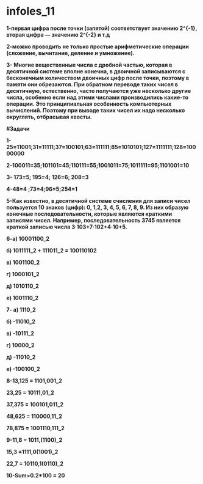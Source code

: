 # infoles_11
**1-первая цифра после точки (запятой) соответствует значению 2^{-1}, вторая цифра — значению 2^{-2} и т.д**


**2-можно проводить не только простые арифметические операции (сложение, вычитание, деление и умножение).**


**3- Многие вещественные числа с дробной частью, которая в десятичной системе вполне конечна, в двоичной записываются с бесконечным количеством двоичных цифр после точки, поэтому в памяти они обрезаются. При обратном переводе таких чисел в десятичную, естественно, часто получаются уже несколько другие числа, особенно если над этими числами производились какие-то операции. Это принципиальная особенность компьютерных вычислений. Поэтому при выводе таких чисел их надо несколько округлять, отбрасывая хвосты.**


  **#Задачи**
  
**1-25=11001;31=11111;37=100101;63=111111;85=1010101;127=1111111;128=10000000**


**2-100011=35;101101=45;110111=55;1001011=75;1011111=95;1101001=10**


**3- 173=5; 195=4; 126=6; 208=3**


**4-48=4 ;73=4;96=5;254=1**


**5-Как известно, в десятичной системе счисления для записи чисел пользуется 10 знаков (цифр): 0, 1,2, 3, 4, 5, 6, 7, 8, 9. Из них образую конечные последовательности, которые являются краткими записями чисел. Например, последовательность 3745 является краткой записью числа 3·103+7·102+4·10+5.**


**6-а) 10001100_2**

**б) 1011111_2 + 111011_2 = 100110102**
 
 **в) 1001100_2**
 
 **г) 1000101_2**
 
 **д) 1010110_2**
 
 **е) 1001110_2**


 


**7- а) 1110_2**

**б) -11010_2**

**в) -10111_2**

**г) 10000_2**

**д) -11010_2**

**е) -100100_2**


**8-13,125 = 1101,001_2**

**23,25 = 10111,01_2**

**37,375 = 100101,011_2**

**48,625 = 110000,11_2**

**78,875 = 1001110,111_2**


**9-11,8 = 1011,(1100)_2**

**15,3 =1111,0(1001)_2**

**22,7 = 10110,1(0110)_2**

**10-Sum>0.2*100 = 20**






















